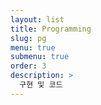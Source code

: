 ```yaml
---
layout: list
title: Programming
slug: pg
menu: true
submenu: true
order: 3
description: >
  구현 및 코드
---
```

